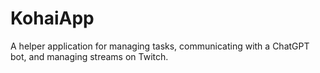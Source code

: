 # KohaiApp
A helper application for managing tasks, communicating with a ChatGPT bot, and managing streams on Twitch.
